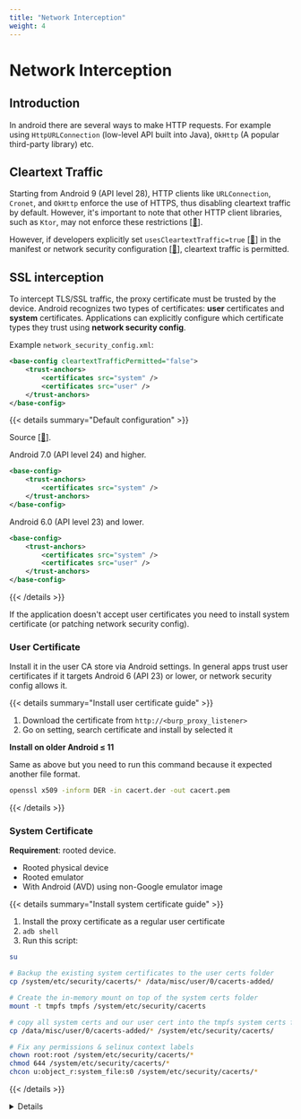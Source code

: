 ```yaml
---
title: "Network Interception"
weight: 4
---
```


# Network Interception

## Introduction

In android there are several ways to make HTTP requests. For example using `HttpURLConnection` (low-level API built into Java), `OkHttp` (A popular third-party library) etc.

## Cleartext Traffic

Starting from Android 9 (API level 28), HTTP clients like `URLConnection`, `Cronet`, and `OkHttp` enforce the use of HTTPS, thus disabling cleartext traffic by default. However, it's important to note that other HTTP client libraries, such as `Ktor`, may not enforce these restrictions \[[🔗](https://developer.android.com/privacy-and-security/risks/cleartext-communications#risk-http)].&#x20;

However, if developers explicitly set `usesCleartextTraffic=true` \[[🔗](https://developer.android.com/reference/android/security/NetworkSecurityPolicy#isCleartextTrafficPermitted\(\))] in the manifest or network security configuration \[[🔗](https://developer.android.com/privacy-and-security/security-config#CleartextTrafficPermitted)], cleartext traffic is permitted.

## SSL interception

To intercept TLS/SSL traffic, the proxy certificate must be trusted by the device. Android recognizes two types of certificates: **user** certificates and **system** certificates. Applications can explicitly configure which certificate types they trust using **network security config**.

Example `network_security_config.xml`:

```xml
<base-config cleartextTrafficPermitted="false">
    <trust-anchors>
        <certificates src="system" />
        <certificates src="user" />
    </trust-anchors>
</base-config>
```

{{< details summary="Default configuration" >}}

Source <a href="https://developer.android.com/privacy-and-security/security-config#CustomTrust">[🔗]</a>.

Android 7.0 (API level 24) and higher.

```xml
<base-config>
    <trust-anchors>
        <certificates src="system" />
    </trust-anchors>
</base-config>
```

Android 6.0 (API level 23) and lower.

```xml
<base-config>
    <trust-anchors>
        <certificates src="system" />
        <certificates src="user" />
    </trust-anchors>
</base-config>
```

{{< /details >}}

If the application doesn't accept user certificates you need to install system certificate (or patching network security config).

### User Certificate

Install it in the user CA store via Android settings. In general apps trust user certificates if it targets Android 6 (API 23) or lower, or network security config allows it.

{{< details summary="Install user certificate guide" >}}


1. Download the certificate from `http://<burp_proxy_listener>`
2. Go on setting, search certificate and install by selected it

**Install on older Android ≤ 11**

Same as above but you need to run this command because it expected another file format.

```sh
openssl x509 -inform DER -in cacert.der -out cacert.pem
```

{{< /details >}}

### System Certificate

**Requirement**: rooted device.

* Rooted physical device
* Rooted emulator
* With Android (AVD) using non-Google emulator image

{{< details summary="Install system certificate guide" >}}

1. Install the proxy certificate as a regular user certificate
2. `adb shell`
3. Run this script:

```sh
su

# Backup the existing system certificates to the user certs folder
cp /system/etc/security/cacerts/* /data/misc/user/0/cacerts-added/

# Create the in-memory mount on top of the system certs folder
mount -t tmpfs tmpfs /system/etc/security/cacerts

# copy all system certs and our user cert into the tmpfs system certs folder
cp /data/misc/user/0/cacerts-added/* /system/etc/security/cacerts/

# Fix any permissions & selinux context labels
chown root:root /system/etc/security/cacerts/*
chmod 644 /system/etc/security/cacerts/*
chcon u:object_r:system_file:s0 /system/etc/security/cacerts/*
```

{{< /details >}}

<details>

{{< details summary="Install system certificate on Android ≥ 14 guide" >}}

1. Install the proxy certificate as a regular user certificate
2. `adb shell`
3. Run this script by Tim Perry \[[🔗](https://httptoolkit.com/blog/android-14-install-system-ca-certificate/)]

```sh
# Create a separate temp directory, to hold the current certificates
# Otherwise, when we add the mount we can't read the current certs anymore.
mkdir -p -m 700 /data/local/tmp/tmp-ca-copy

# Copy out the existing certificates
cp /apex/com.android.conscrypt/cacerts/* /data/local/tmp/tmp-ca-copy/

# Create the in-memory mount on top of the system certs folder
mount -t tmpfs tmpfs /system/etc/security/cacerts

# Copy the existing certs back into the tmpfs, so we keep trusting them
mv /data/local/tmp/tmp-ca-copy/* /system/etc/security/cacerts/

# Copy our new cert in, so we trust that too
cp /data/misc/user/0/cacerts-added/* /system/etc/security/cacerts/

# Update the perms & selinux context labels
chown root:root /system/etc/security/cacerts/*
chmod 644 /system/etc/security/cacerts/*
chcon u:object_r:system_file:s0 /system/etc/security/cacerts/*

# Deal with the APEX overrides, which need injecting into each namespace:

# First we get the Zygote process(es), which launch each app
ZYGOTE_PID=$(pidof zygote || true)
ZYGOTE64_PID=$(pidof zygote64 || true)
# N.b. some devices appear to have both!

# Apps inherit the Zygote's mounts at startup, so we inject here to ensure
# all newly started apps will see these certs straight away:
for Z_PID in "$ZYGOTE_PID" "$ZYGOTE64_PID"; do
    if [ -n "$Z_PID" ]; then
        nsenter --mount=/proc/$Z_PID/ns/mnt -- \
            /bin/mount --bind /system/etc/security/cacerts /apex/com.android.conscrypt/cacerts
    fi
done

# Then we inject the mount into all already running apps, so they
# too see these CA certs immediately:

# Get the PID of every process whose parent is one of the Zygotes:
APP_PIDS=$(
    echo "$ZYGOTE_PID $ZYGOTE64_PID" | \
    xargs -n1 ps -o 'PID' -P | \
    grep -v PID
)

# Inject into the mount namespace of each of those apps:
for PID in $APP_PIDS; do
    nsenter --mount=/proc/$PID/ns/mnt -- \
        /bin/mount --bind /system/etc/security/cacerts /apex/com.android.conscrypt/cacerts &
done
wait # Launched in parallel - wait for completion here

echo "System certificate injected"
```

{{< /details >}}

### Patching Network Security Config

1. Unpack the apk

```sh
apktool d target.apk
```

2. Modify the `AndroidManifest.xml` to add a `networkSecurityConfig` (`xml/network_security_config.xml`). If it's already present edit the file.

```xml
<!-- Example -->
<network-security-config>
    <base-config>
        <trust-anchors>
            <certificates src="system" />
            <certificates src="user" />
        </trust-anchors>
    </base-config>
</network-security-config>
```

3. Repack & sign the apk

```sh
# Repack
apktool b
# Sign
java -jar uber-apk-signer.jar -apk <app_name>.apk
```

{{< hint style=notes >}}
**Note**: unpacking and repacking an app can break stuff.
{{< /hint >}}

## Intercepting Without Proxy Support

If you configure an HTTP proxy in Android settings, you can intercept network traffic. However,&#x20;

* Connections made directly via TCP sockets bypass the proxy and cannot be intercepted.
* Applications may bypass the HTTP proxy settings if the developer configures them to disallow proxy usage. E.g. with **OkHttp**:

```java
OkHttpClient client = new OkHttpClient.Builder()
    .proxy(java.net.Proxy.NO_PROXY) // Disables proxy usage
    .build();
```

* Also framework like **Flutter** and **Xamarin** application does not respect system proxy.

### HTTP Interception with VPN

**Requirement**: the proxy certificate must be installed in the system certificate store.

If the proxy settings are ignored, use an Android VPN service app to intercept app traffic. You can use the open-source RethinkDNS app \[[🔗](https://play.google.com/store/apps/details?id=com.celzero.bravedns)].

Steps:

1. Set DNS settings to "System DNS"
2. Add an HTTP(S) CONNECT proxy (your burpsuite ip:port)
3. Start the VPN service

### DNS Spoofing & Transparent Proxy

**Requirement**: The proxy certificate must be installed in the system certificate store.

Before starting, you need to bind Burp to a privileged port.

{{< details summary="Binding Burp to a privileged port (with authbind)" >}}

```sh
sudo touch /etc/authbind/byport/443
sudo chown $USER:$USER /etc/authbind/byport/443
sudo chmod 755 /etc/authbind/byport/443

authbind --deep java -Djava.net.preferIPv4Stack=true -jar burpsuite.jar
```

{{< /details >}}

1. We need some kind of DNS server where we can control the IP. Example `dnsmasq.conf`:

```sh
address=/target.com/192.168.1.50
log-queries
```

2. Run `dnsmasq` with docker:

```sh
docker pull andyshinn/dnsmasq
docker run --name my-dnsmasq --rm -it -p 0.0.0.0:53:53/udp -v /tmp/dnsmasq.conf:/etc/dnsmasq.conf andyshinn/dnsmasq
```

3. Enforce DNS usage using Android's VPN feature with tools like RethinkDNS.

* From "configure" -> "DNS" -> Change DNS settings to "Other DNS"&#x20;
* Select "DNS Proxy"&#x20;
* Create a new entry pointing at your local DNS server host

4. Finally, configure your proxy tool for invisible proxying. Burp will act as an HTTP(S) server, parse the `HOST` header, and forward requests. Ensure an invisible proxy listener is set on ports 443 and 80.

{{< details summary="Invisible proxying" >}}

**Normal Proxy**\
In a normal proxy, the client (e.g., a browser or app) is explicitly configured to use the proxy. This means the client intentionally routes traffic through the proxy. Thus:

* The client is aware of the existence of the proxy.
* HTTPS requires the client to accept the certificate generated by the proxy (MITM).
* The request contains both the relative path (/path) and the full address (e.g. `GET http://www.example.com/path HTTP/1.1`)

**Invisible Proxy**\
An invisible proxy \[[🔗](https://portswigger.net/burp/documentation/desktop/tools/proxy/invisible)] operates without the client being explicitly configured to use it. This is useful when the client does not support proxy configurations. Therefore, the client remains unaware of the proxy. However:

With plain HTTP, a proxy-style request looks like this:

```http
GET http://example.org/foo.php HTTP/1.1
Host: example.org
```

A non-proxy-style request looks like this:

```http
GET /foo.php HTTP/1.1
Host: example.org
```

Proxies usually use the full URL in the first line to determine the destination, ignoring the `Host` header. In invisible proxying, Burp parses the `Host` header from non-proxy-style requests to determine the destination.

{{< /details >}}
